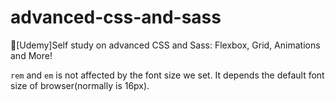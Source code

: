 # advanced-css-and-sass

📖[Udemy]Self study on advanced CSS and Sass: Flexbox, Grid, Animations and More!

`rem` and `em` is not affected by the font size we set. It depends the default font size of browser(normally is 16px).
